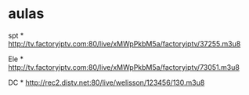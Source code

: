 # aulas
spt * http://tv.factoryiptv.com:80/live/xMWpPkbM5a/factoryiptv/37255.m3u8

Ele * http://tv.factoryiptv.com:80/live/xMWpPkbM5a/factoryiptv/73051.m3u8

DC * http://rec2.distv.net:80/live/welisson/123456/130.m3u8
